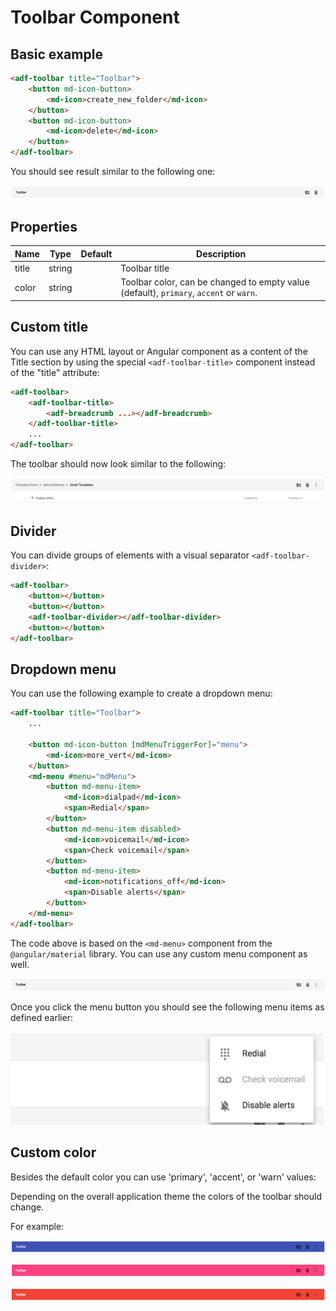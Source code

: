 # Toolbar Component

## Basic example

```html
<adf-toolbar title="Toolbar">
    <button md-icon-button>
        <md-icon>create_new_folder</md-icon>
    </button>
    <button md-icon-button>
        <md-icon>delete</md-icon>
    </button>
</adf-toolbar>
```

You should see result similar to the following one:

![](docs/adf-toolbar-01.png)

## Properties

| Name | Type | Default | Description |
| --- | --- | --- | --- |
| title | string | | Toolbar title |
| color | string | | Toolbar color, can be changed to empty value (default), `primary`, `accent` or `warn`. |

## Custom title

You can use any HTML layout or Angular component as a content of the Title section by using the special `<adf-toolbar-title>` component instead of the "title" attribute:

```html
<adf-toolbar>
    <adf-toolbar-title>
        <adf-breadcrumb ...></adf-breadcrumb>
    </adf-toolbar-title>
    ...
</adf-toolbar>
```

The toolbar should now look similar to the following:

![](docs/adf-toolbar-02.png)

## Divider

You can divide groups of elements with a visual separator `<adf-toolbar-divider>`:

```html
<adf-toolbar>
    <button></button>
    <button></button>
    <adf-toolbar-divider></adf-toolbar-divider>
    <button></button>
</adf-toolbar>
``` 

## Dropdown menu

You can use the following example to create a dropdown menu:

```html
<adf-toolbar title="Toolbar">
    ...

    <button md-icon-button [mdMenuTriggerFor]="menu">
        <md-icon>more_vert</md-icon>
    </button>
    <md-menu #menu="mdMenu">
        <button md-menu-item>
            <md-icon>dialpad</md-icon>
            <span>Redial</span>
        </button>
        <button md-menu-item disabled>
            <md-icon>voicemail</md-icon>
            <span>Check voicemail</span>
        </button>
        <button md-menu-item>
            <md-icon>notifications_off</md-icon>
            <span>Disable alerts</span>
        </button>
    </md-menu>
</adf-toolbar>
```

The code above is based on the `<md-menu>` component from the `@angular/material` library. You can use any custom menu component as well.

![](docs/adf-toolbar-03.png)

Once you click the menu button you should see the following menu items as defined earlier:

![](docs/adf-toolbar-04.png)

## Custom color

Besides the default color you can use 'primary', 'accent', or 'warn' values:

Depending on the overall application theme the colors of the toolbar should change.

For example:

![](docs/adf-toolbar-05.png)

![](docs/adf-toolbar-06.png)

![](docs/adf-toolbar-07.png)